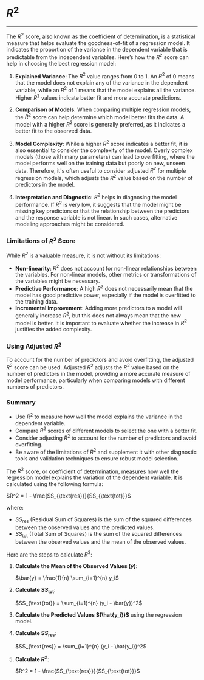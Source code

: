 # $R^2$
---

The $R^2$ score, also known as the coefficient of determination, is a statistical measure that helps evaluate the goodness-of-fit of a regression model. It indicates the proportion of the variance in the dependent variable that is predictable from the independent variables. Here’s how the $R^2$ score can help in choosing the best regression model:

1. **Explained Variance**: The $R^2$ value ranges from 0 to 1. An $R^2$ of 0 means that the model does not explain any of the variance in the dependent variable, while an $R^2$ of 1 means that the model explains all the variance. Higher $R^2$ values indicate better fit and more accurate predictions.

2. **Comparison of Models**: When comparing multiple regression models, the $R^2$ score can help determine which model better fits the data. A model with a higher $R^2$ score is generally preferred, as it indicates a better fit to the observed data.

3. **Model Complexity**: While a higher $R^2$ score indicates a better fit, it is also essential to consider the complexity of the model. Overly complex models (those with many parameters) can lead to overfitting, where the model performs well on the training data but poorly on new, unseen data. Therefore, it's often useful to consider adjusted $R^2$ for multiple regression models, which adjusts the $R^2$ value based on the number of predictors in the model.

4. **Interpretation and Diagnostic**: $R^2$ helps in diagnosing the model performance. If $R^2$ is very low, it suggests that the model might be missing key predictors or that the relationship between the predictors and the response variable is not linear. In such cases, alternative modeling approaches might be considered.

### Limitations of $R^2$ Score

While $R^2$ is a valuable measure, it is not without its limitations:

- **Non-linearity**: $R^2$ does not account for non-linear relationships between the variables. For non-linear models, other metrics or transformations of the variables might be necessary.
- **Predictive Performance**: A high $R^2$ does not necessarily mean that the model has good predictive power, especially if the model is overfitted to the training data.
- **Incremental Improvement**: Adding more predictors to a model will generally increase $R^2$, but this does not always mean that the new model is better. It is important to evaluate whether the increase in $R^2$ justifies the added complexity.

### Using Adjusted $R^2$

To account for the number of predictors and avoid overfitting, the adjusted $R^2$ score can be used. Adjusted $R^2$ adjusts the $R^2$ value based on the number of predictors in the model, providing a more accurate measure of model performance, particularly when comparing models with different numbers of predictors.

### Summary

- Use $R^2$ to measure how well the model explains the variance in the dependent variable.
- Compare $R^2$ scores of different models to select the one with a better fit.
- Consider adjusting $R^2$ to account for the number of predictors and avoid overfitting.
- Be aware of the limitations of $R^2$
 and supplement it with other diagnostic tools and validation techniques to ensure robust model selection.

The $R^2$ score, or coefficient of determination, measures how well the regression model explains the variation of the dependent variable. It is calculated using the following formula:

$R^2 = 1 - \frac{SS_{\text{res}}}{SS_{\text{tot}}}$

where:
- $SS_{\text{res}}$ (Residual Sum of Squares) is the sum of the squared differences between the observed values and the predicted values.
- $SS_{\text{tot}}$ (Total Sum of Squares) is the sum of the squared differences between the observed values and the mean of the observed values.

Here are the steps to calculate $R^2$:

1. **Calculate the Mean of the Observed Values $(\bar{y})$**:
   
   $\bar{y} = \frac{1}{n} \sum_{i=1}^{n} y_i$

3. **Calculate $SS_{\text{tot}}$**:
   
   $SS_{\text{tot}} = \sum_{i=1}^{n} (y_i - \bar{y})^2$

5. **Calculate the Predicted Values $(\hat{y_i})$** using the regression model.

6. **Calculate  $SS_{\text{res}}$**:
   
   $SS_{\text{res}} = \sum_{i=1}^{n} (y_i - \hat{y_i})^2$

8. **Calculate $R^2$**:
   
   $R^2 = 1 - \frac{SS_{\text{res}}}{SS_{\text{tot}}}$
